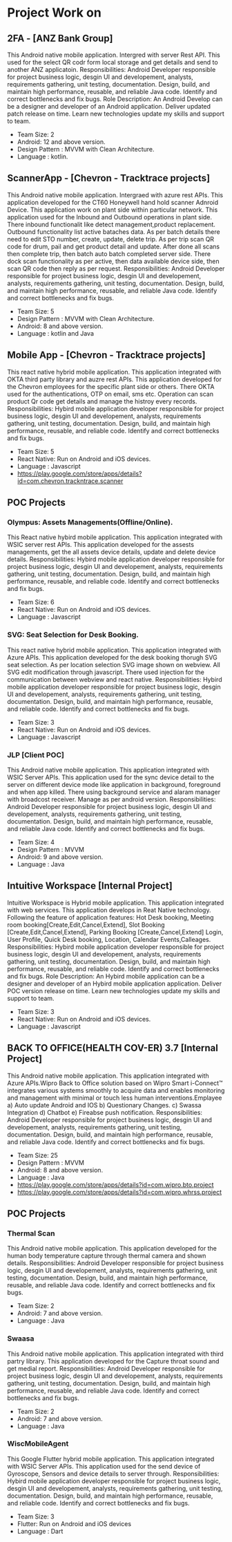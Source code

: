 # Project Work on
## 2FA - [ANZ Bank Group]
This Android native mobile application. Intergred with server Rest API. This used for the select QR codr form local storage and get details and send to another ANZ applicatoin.
Responsibilities: Android Developer responsible for project business logic, desgin UI and developement, analysts, requirements gathering, unit testing, documentation. Design, build, and maintain high performance, reusable, and reliable Java code. Identify and correct bottlenecks and fix bugs.
Role Description: An Android Develop can be a designer and developer of an Android application. Deliver updated patch release on time. Learn new technologies update my skills and support to team.
* Team Size: 2
* Android: 12 and above version.
* Design Pattern : MVVM with Clean Architecture. 
* Language : kotlin.

## ScannerApp - [Chevron - Tracktrace projects]
This Android native mobile application. Intergraed with azure rest APIs. This application developed for the CT60 Honeywell hand hold scanner Adnroid Device. This application work on plant side within particular network. This application used for the Inbound and Outbound operations in plant side. There inbound functionalit like detect management,product replacement. Outbound functionality list active bataches data.
As per batch details there need to edit STO number, create, update, delete trip. As per trip scan QR code for drum, pail and get product detail and update. After done all scans then complete trip, then batch auto 
batch completed server side. There dock scan functionality as per active, then data available device side, then scan QR code then reply as per request. 
Responsibilities: Android Developer responsible for project business logic, desgin UI and developement, analysts, requirements gathering, unit testing, documentation. Design, build, and maintain high performance, reusable, and reliable Java code. Identify and correct bottlenecks and fix bugs.
* Team Size: 5
* Design Pattern : MVVM with Clean Architecture. 
* Android: 8 and above version.
* Language : kotlin and Java

## Mobile App - [Chevron - Tracktrace projects]
This react native hybrid mobile application. This application integrated with OKTA third party library and auzre rest APIs. This application developed for the Chevron employees for the specific plant side or others. There OKTA used for the authentications, OTP on email, sms etc. Operation can scan product Qr code get details and manage the histroy every records.  
Responsibilities: Hybird mobile application developer responsible for project business logic, desgin UI and developement, analysts, requirements gathering, unit testing, documentation. Design, build, and maintain high performance, reusable, and reliable code. Identify and correct bottlenecks and fix bugs.
* Team Size: 5
* React Native: Run on Android and iOS devices.
* Language : Javascript
* https://play.google.com/store/apps/details?id=com.chevron.trackntrace.scanner
## POC Projects
### Olympus: Assets Managements(Offline/Online). 
This React native hybird mobile application. This application integrated with WSIC server rest APIs. This application developed for the assests managements, get the all assets device details, update and delete
device details.
Responsibilities: Hybird mobile application developer responsible for project business logic, desgin UI and developement, analysts, requirements gathering, unit testing, documentation. Design, build, and maintain high performance, reusable, and reliable code. Identify and correct bottlenecks and fix bugs.
* Team Size: 6
* React Native: Run on Android and iOS devices.
* Language : Javascript
### SVG: Seat Selection for Desk Booking.
This react native hybrid mobile application. This application integrated with Azure APIs. This application developed for the desk booking thorugh SVG seat selection. As per location selection SVG image shown on webview. All SVG edit modification through javascript. There used injection for the communication between webview and react native. 
Responsibilities: Hybird mobile application developer responsible for project business logic, desgin UI and developement, analysts, requirements gathering, unit testing, documentation. Design, build, and maintain high performance, reusable, and reliable code. Identify and correct bottlenecks and fix bugs.
* Team Size: 3
* React Native: Run on Android and iOS devices.
* Language : Javascript
### JLP [Client POC]
This Android native mobile application. This application integrated with WSIC Server APIs. This application used for the sync device detail to the server on different device mode like application in background, foreground and when app killed. There using background service and alaram manager with broadcost receiver. Manage as per android version. 
Responsibilities: Android Developer responsible for project business logic, desgin UI and developement, analysts, requirements gathering, unit testing, documentation. Design, build, and maintain high performance, reusable, and reliable Java code. Identify and correct bottlenecks and fix bugs.
* Team Size: 4
* Design Pattern : MVVM 
* Android: 9 and above version.
* Language : Java
## Intuitive Workspace [Internal Project]
Intuitive Workspace is Hybrid mobile application. This application integrated with web services. This application develops in Reat Native technology. Following the feature of application features: Hot Desk booking, Meeting room booking[Create,Edit,Cancel,Extend], Slot Booking [Create,Edit,Cancel,Extend], Parking Booking [Create,Cancel,Extend]
Login, User Profile, Quick Desk booking, Location, Calendar Events,Calleages.
Responsibilities: Hybird mobile application developer responsible for project business logic, desgin UI and developement, analysts, requirements gathering, unit testing, documentation. Design, build, and maintain high performance, reusable, and reliable code. Identify and correct bottlenecks and fix bugs.
Role Description: An Hybird mobile application can be a designer and developer of an Hybird mobile application application. Deliver POC version release on time. Learn new technologies update my skills and support to team.
* Team Size: 3
* React Native: Run on Android and iOS devices.
* Language : Javascript
##  BACK TO OFFICE(HEALTH COV-ER) 3.7 [Internal Project]
This Android native mobile application. This application integrated with Azure APIs.Wipro Back to Office solution based on Wipro Smart i-Connect™ integrates various systems smoothly
to acquire data and enables monitoring and management with minimal or touch less human interventions.Emplayee a) Auto update Android and IOS b) Questionary Changes. c) Swassa Integration d) Chatbot e) Fireabse push notification.
Responsibilities: Android Developer responsible for project business logic, desgin UI and developement, analysts, requirements gathering, unit testing, documentation. Design, build, and maintain high performance, reusable, and reliable Java code. Identify and correct bottlenecks and fix bugs.
* Team Size: 25
* Design Pattern : MVVM 
* Android: 8 and above version.
* Language : Java
* https://play.google.com/store/apps/details?id=com.wipro.bto.project
* https://play.google.com/store/apps/details?id=com.wipro.whrss.project
##  POC Projects
### Thermal Scan
This Android native mobile application. This application developed for the human body temperature capture through thermal camera and shown details.
Responsibilities: Android Developer responsible for project business logic, desgin UI and developement, analysts, requirements gathering, unit testing, documentation. Design, build, and maintain high performance, reusable, and reliable Java code. Identify and correct bottlenecks and fix bugs.
* Team Size: 2
* Android: 7 and above version.
* Language : Java
### Swaasa
This Android native mobile application. This application integrated with third partry library. This application developed for the Capture throat sound and get medial report.
Responsibilities: Android Developer responsible for project business logic, desgin UI and developement, analysts, requirements gathering, unit testing, documentation. Design, build, and maintain high performance, reusable, and reliable Java code. Identify and correct bottlenecks and fix bugs.
* Team Size: 2
* Android: 7 and above version.
* Language : Java
### WiscMobileAgent
This Google Flutter hybrid mobile application. This application integrated with WSIC Server APIs. This application used for the send device of Gyroscope, Sensors and device details to server through. 
Responsibilities: Hybird mobile application developer responsible for project business logic, desgin UI and developement, analysts, requirements gathering, unit testing, documentation. Design, build, and maintain high performance, reusable, and reliable code. Identify and correct bottlenecks and fix bugs.
* Team Size: 3
* Flutter: Run on Android and iOS devices
* Language : Dart



